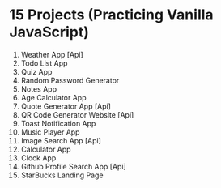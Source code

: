 # 15 Projects (Practicing Vanilla JavaScript)

1. Weather App [Api]
2. Todo List App
3. Quiz App
4. Random Password Generator
5. Notes App
6. Age Calculator App
7. Quote Generator App [Api]
8. QR Code Generator Website [Api]
9. Toast Notification App
10. Music Player App
11. Image Search App [Api]
12. Calculator App
13. Clock App
14. Github Profile Search App [Api]
15. StarBucks Landing Page